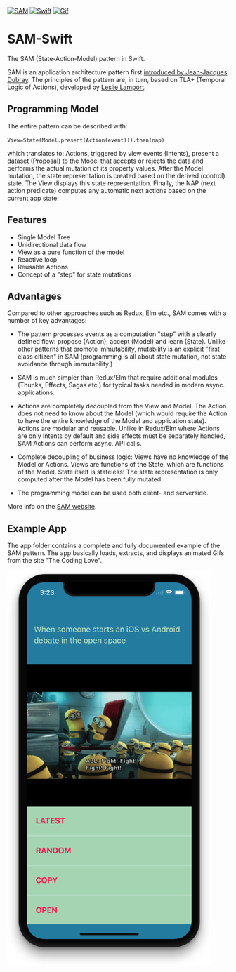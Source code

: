 
[![SAM](https://img.shields.io/badge/SAM-pattern-green.svg)](http://sam.js.org)
[![Swift](https://img.shields.io/badge/swift-4.0-orange.svg)](https://developer.apple.com/swift/)
[![Gif](https://img.shields.io/badge/coding-love-red.svg)](http://thecodinglove.com/)

# SAM-Swift

The SAM (State-Action-Model) pattern in Swift.

SAM is an application architecture pattern first [introduced by Jean-Jacques Dubray](http://sam.js.org). The principles of the pattern are, in turn, based on TLA+ (Temporal Logic of Actions), developed by [Leslie Lamport](https://www.microsoft.com/en-us/research/people/lamport/).

## Programming Model

The entire pattern can be described with:  

`View=State(Model.present(Action(event))).then(nap)`

which translates to: Actions, triggered by view events (Intents), present a dataset (Proposal) to the Model that accepts or rejects the data and performs the actual mutation of its property values. After the Model mutation, the state representation is created based on the derived (control) state. The View displays this state representation. Finally, the NAP (next action predicate) computes any automatic next actions based on the current app state.

## Features

* Single Model Tree
* Unidirectional data flow
* View as a pure function of the model
* Reactive loop
* Reusable Actions
* Concept of a "step" for state mutations

## Advantages 

Compared to other approaches such as Redux, Elm etc., SAM comes with a number of key advantages:

* The pattern processes events as a computation "step" with a clearly defined flow: propose (Action), accept (Model) and learn (State). Unlike other patterns that promote immutability, mutability is an explicit "first class citizen" in SAM (programming is all about state mutation, not state avoidance through immutability.) 

* SAM is much simpler than Redux/Elm that require additional modules (Thunks, Effects, Sagas etc.) for typical tasks needed in modern async. applications.

* Actions are completely decoupled from the View and Model. The Action does not need to know about the Model (which would require the Action to have the entire knowledge of the Model and application state). Actions are modular and reusable. Unlike in Redux/Elm where Actions are only Intents by default and side effects must be separately handled, SAM Actions can perform async. API calls.

* Complete decoupling of business logic: Views have no knowledge of the Model or Actions. Views are functions of the State, which are functions of the Model. State itself is stateless! The state representation is only computed after the Model has been fully mutated.

* The programming model can be used both client- and serverside.

More info on the [SAM website](http://sam.js.org).

## Example App

The app folder contains a complete and fully documented example of the SAM pattern. The app basically loads, extracts, and displays animated Gifs from the site "The Coding Love". 

<img src="https://raw.githubusercontent.com/fe9lix/SAM-Swift/master/resources/app.png" width="464">
